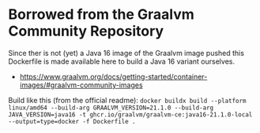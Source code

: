 # Borrowed from the Graalvm Community Repository

Since ther is not (yet) a Java 16 image of the Graalvm image pushed this Dockerfile is made available here to build a Java 16 variant ourselves.

- https://www.graalvm.org/docs/getting-started/container-images/#graalvm-community-images

Build like this (from the official readme):
`docker buildx build --platform linux/amd64 --build-arg GRAALVM_VERSION=21.1.0 --build-arg JAVA_VERSION=java16 -t ghcr.io/graalvm/graalvm-ce:java16-21.1.0-local --output=type=docker -f Dockerfile .`